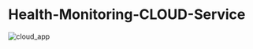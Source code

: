 # Health-Monitoring-CLOUD-Service

![cloud_app](https://user-images.githubusercontent.com/36610076/104179620-6d98c000-540c-11eb-89be-9bf7fd457292.png)
